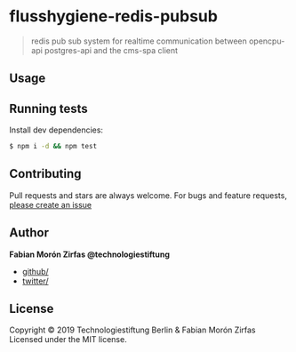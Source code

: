 # flusshygiene-redis-pubsub

> redis pub sub system for realtime communication between opencpu-api postgres-api and the cms-spa client


## Usage

## Running tests

Install dev dependencies:

```sh
$ npm i -d && npm test
```

## Contributing

Pull requests and stars are always welcome. For bugs and feature requests, [please create an issue](https://github.com/fabianmoronzirfas/flusshygiene-redis-pubsub/issues)

## Author

**Fabian Morón Zirfas @technologiestiftung**

* [github/](https://github.com/fabianmoronzirfas)
* [twitter/](http://twitter.com/fmoronzirfas)

## License

Copyright © 2019 Technologiestiftung Berlin & Fabian Morón Zirfas
Licensed under the MIT license.

